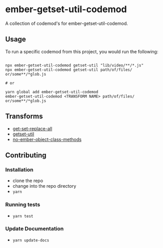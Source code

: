 # ember-getset-util-codemod


A collection of codemod's for ember-getset-util-codemod.

## Usage

To run a specific codemod from this project, you would run the following:

```

npx ember-getset-util-codemod getset-util "lib/video/**/*.js"
npx ember-getset-util-codemod getset-util path/of/files/ or/some**/*glob.js

# or

yarn global add ember-getset-util-codemod
ember-getset-util-codemod <TRANSFORM NAME> path/of/files/ or/some**/*glob.js
```

## Transforms

<!--TRANSFORMS_START-->
* [get-set-replace-all](transforms/get-set-replace-all/README.md)
* [getset-util](transforms/getset-util/README.md)
* [no-ember-object-class-methods](transforms/no-ember-object-class-methods/README.md)
<!--TRANSFORMS_END-->

## Contributing

### Installation

* clone the repo
* change into the repo directory
* `yarn`

### Running tests

* `yarn test`

### Update Documentation

* `yarn update-docs`
